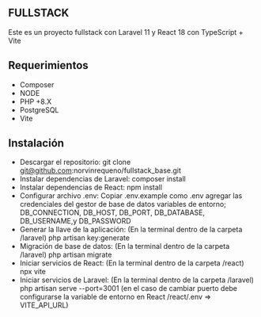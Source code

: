 ## FULLSTACK

Este es un proyecto fullstack con Laravel 11 y React 18 con TypeScript + Vite

## Requerimientos
- Composer
- NODE
- PHP +8.X
- PostgreSQL
- Vite

## Instalación
- Descargar el repositorio: git clone git@github.com:norvinrequeno/fullstack_base.git
- Instalar dependencias de Laravel: composer install 
- Instalar dependencias de React: npm install
- Configurar archivo .env: Copiar .env.example como .env agregar las credenciales del gestor de base de datos variables de entorno; DB_CONNECTION, DB_HOST, DB_PORT, DB_DATABASE, DB_USERNAME,y DB_PASSWORD
- Generar la llave de la aplicación: (En la terminal dentro de la carpeta /laravel) php artisan key:generate
- Migración de base de datos: (En la terminal dentro de la carpeta /laravel) php artisan migrate
- Iniciar servicios de React: (En la terminal dentro de la carpeta /react) npx vite 
- Iniciar servicios de Laravel: (En la terminal dentro de la carpeta /laravel) php artisan serve --port=3001 (en el caso de cambiar puerto debe configurarse la variable de entorno en React /react/.env => VITE_API_URL)

